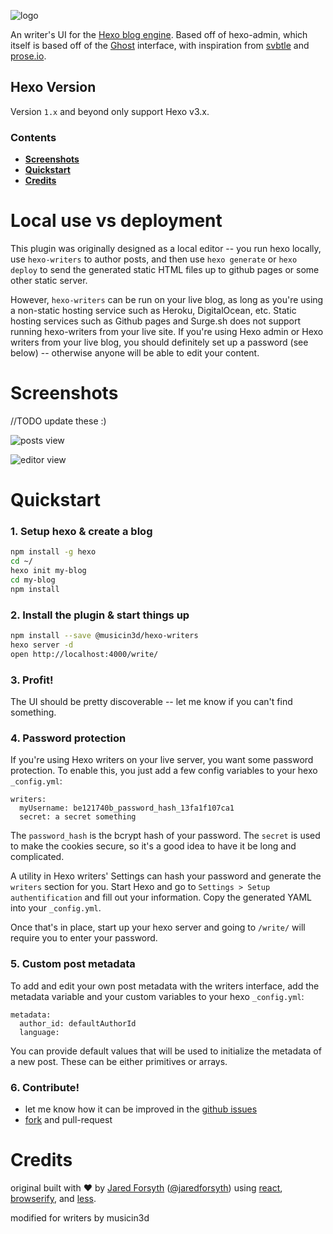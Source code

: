 ![logo](docs/logo.png?raw=true)

An writer's UI for the [Hexo blog engine](http://hexo.io). Based off of hexo-admin, which itself is based off of the [Ghost](http://ghost.org) interface, with inspiration from [svbtle](http://svbtle.com) and [prose.io](http://prose.io).

## Hexo Version

Version `1.x` and beyond only support Hexo v3.x.

### Contents
- [**Screenshots**](#screenshots)
- [**Quickstart**](#quickstart)
- [**Credits**](#credits)

# Local use vs deployment
This plugin was originally designed as a local editor -- you run hexo locally, use `hexo-writers` to author posts, and then use `hexo generate` or `hexo deploy` to send the generated static HTML files up to github pages or some other static server.

However, `hexo-writers` can be run on your live blog, as long as you're using a non-static hosting service such as Heroku, DigitalOcean, etc. Static hosting services such as Github pages and Surge.sh does not support running hexo-writers from your live site.
If you're using Hexo admin or Hexo writers from your live blog, you should definitely set up a password (see below) -- otherwise anyone will be able to edit your content.

# Screenshots

//TODO update these :)

![posts view](docs/pasted-0.png?raw=true)

![editor view](docs/pasted-1.png?raw=true)

# Quickstart
### 1. Setup hexo & create a blog
```sh
npm install -g hexo
cd ~/
hexo init my-blog
cd my-blog
npm install
```
### 2. Install the plugin & start things up
```sh
npm install --save @musicin3d/hexo-writers
hexo server -d
open http://localhost:4000/write/
```
### 3. Profit!
The UI should be pretty discoverable -- let me know if you can't find something.

### 4. Password protection
If you're using Hexo writers on your live server, you want some password
protection. To enable this, you just add a few config variables to your hexo
`_config.yml`:

```
writers:
  myUsername: be121740b_password_hash_13fa1f107ca1
  secret: a secret something
```

The `password_hash` is the bcrypt hash of your password. The `secret` is used
to make the cookies secure, so it's a good idea to have it be long and
complicated.

A utility in Hexo writers' Settings can hash your password and generate the `writers`
section for you. Start Hexo and go to `Settings > Setup authentification`
and fill out your information. Copy the generated YAML into your `_config.yml`.

Once that's in place, start up your hexo server and going to `/write/` will
require you to enter your password.

### 5. Custom post metadata
To add and edit your own post metadata with the writers interface, add the
metadata variable and your custom variables to your hexo `_config.yml`:
```
metadata:
  author_id: defaultAuthorId
  language:
```
You can provide default values that will be used to initialize the metadata
of a new post. These can be either primitives or arrays.

### 6. Contribute!
- let me know how it can be improved in the [github
  issues](https://github.com/musicin3d/hexo-writers/issues)
- [fork](https://github.com/musicin3d/hexo-writers) and pull-request

# Credits

original built with ❤ by [Jared Forsyth](http://jaredly.github.io)
([@jaredforsyth](http://twitter.com/jaredforsyth)) using
[react](http://facebook.github.io/react), [browserify](
http://browserify.org), and [less](http://lesscss.org).

modified for writers by musicin3d
